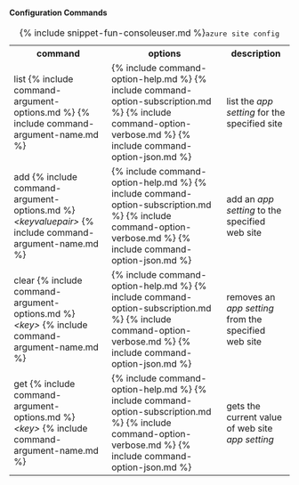 #### Configuration Commands

<table class="cli">
	<caption>{% include snippet-fun-consoleuser.md %}<kbd>azure site config</kbd></caption>
	<tr>
		<th>command</th>
		<th>options</th>
		<th>description</th>
	</tr>
	<tr>
		<td>list {% include command-argument-options.md %} {% include command-argument-name.md %}</td>
		<td>
			{% include command-option-help.md %}
			{% include command-option-subscription.md %}
			{% include command-option-verbose.md %}
			{% include command-option-json.md %}
		</td>
		<td>list the <em>app setting</em> for the specified site</td>
	</tr>
	<tr>
		<td>add {% include command-argument-options.md %} <dfn title="configuration name-value pair 'key=value'">&lt;keyvaluepair&gt;</dfn> {% include command-argument-name.md %}</td>
		<td>
			{% include command-option-help.md %}
			{% include command-option-subscription.md %}
			{% include command-option-verbose.md %}
			{% include command-option-json.md %}
		</td>
		<td>add an <em>app setting</em> to the specified web site</td>
	</tr>
	<tr>
		<td>clear {% include command-argument-options.md %} <dfn title="configuration key">&lt;key&gt;</dfn> {% include command-argument-name.md %}</td>
		<td>
			{% include command-option-help.md %}
			{% include command-option-subscription.md %}
			{% include command-option-verbose.md %}
			{% include command-option-json.md %}
		</td>
		<td>removes an <em>app setting</em> from the specified web site</td>
	</tr>
	<tr>
		<td>get {% include command-argument-options.md %} <dfn title="configuration key">&lt;key&gt;</dfn> {% include command-argument-name.md %}</td>
		<td>
			{% include command-option-help.md %}
			{% include command-option-subscription.md %}
			{% include command-option-verbose.md %}
			{% include command-option-json.md %}
		</td>
		<td>gets the current value of web site <em>app setting</em></td>
	</tr>
</table>
